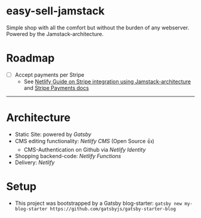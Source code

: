 # easy-sell-jamstack
Simple shop with all the comfort but without the burden of any webserver. Powered by the Jamstack-architecture.

# Roadmap
- [ ] Accept payments per Stripe
  * See [Netlify Guide on Stripe integration using Jamstack-architecture](https://www.netlify.com/blog/2020/04/13/learn-how-to-accept-money-on-jamstack-sites-in-38-minutes/) and [Stripe Payments docs](https://stripe.com/docs/payments/accept-a-payment#web)
---

# Architecture
* Static Site: powered by *Gatsby*
* CMS editing functionality: *Netlify CMS* (Open Source :thumbsup:)
    * CMS-Authentication on Github via *Netlify Identity*
* Shopping backend-code: *Netlify Functions*
* Delivery: *Netlify*

# Setup
* This project was bootstrapped by a Gatsby blog-starter: `gatsby new my-blog-starter https://github.com/gatsbyjs/gatsby-starter-blog`

